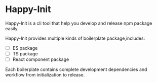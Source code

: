 # Happy-Init

Happy-Init is a cli tool that help you develop and release npm package easily.

Happy-Init provides multiple kinds of boilerplate package,includes:

- [ ] ES package
- [ ] TS package
- [ ] React component package

Each boilerplate contains complete development dependencies and workflow from initialization to release.

